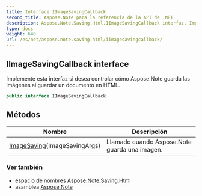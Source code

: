 ```yaml
---
title: Interface IImageSavingCallback
second_title: Aspose.Note para la referencia de la API de .NET
description: Aspose.Note.Saving.Html.IImageSavingCallback interfaz. Implemente esta interfaz si desea controlar cómo Aspose.Note guarda las imágenes al guardar un documento en HTML.
type: docs
weight: 640
url: /es/net/aspose.note.saving.html/iimagesavingcallback/
---
```

## IImageSavingCallback interface

Implemente esta interfaz si desea controlar cómo Aspose.Note guarda las imágenes al guardar un documento en HTML.

```csharp
public interface IImageSavingCallback
```

## Métodos

| Nombre | Descripción |
| --- | --- |
| [ImageSaving](../../aspose.note.saving.html/iimagesavingcallback/imagesaving/)(ImageSavingArgs) | Llamado cuando Aspose.Note guarda una imagen. |

### Ver también

* espacio de nombres [Aspose.Note.Saving.Html](../../aspose.note.saving.html/)
* asamblea [Aspose.Note](../../)


